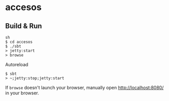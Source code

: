 # accesos #

## Build & Run ##

    sh
    $ cd accesos
    $ ./sbt
    > jetty:start
    > browse

Autoreload

    $ sbt
    > ~;jetty:stop;jetty:start

If `browse` doesn't launch your browser, manually open [http://localhost:8080/](http://localhost:8080/) in your browser.
